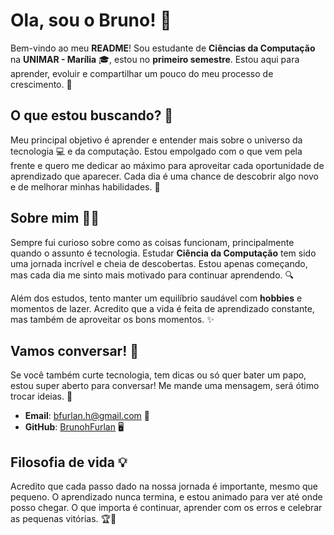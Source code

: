 # Ola, sou o Bruno! 👋

Bem-vindo ao meu **README**! Sou estudante de **Ciências da Computação** na **UNIMAR - Marília** 🎓, estou no **primeiro semestre**. Estou aqui para aprender, evoluir e compartilhar um pouco do meu processo de crescimento. 🚀

## O que estou buscando? 🎯

Meu principal objetivo é aprender e entender mais sobre o universo da tecnologia 💻 e da computação. Estou empolgado com o que vem pela frente e quero me dedicar ao máximo para aproveitar cada oportunidade de aprendizado que aparecer. Cada dia é uma chance de descobrir algo novo e de melhorar minhas habilidades. 🌱

## Sobre mim 👨‍💻

Sempre fui curioso sobre como as coisas funcionam, principalmente quando o assunto é tecnologia. Estudar **Ciência da Computação** tem sido uma jornada incrível e cheia de descobertas. Estou apenas começando, mas cada dia me sinto mais motivado para continuar aprendendo. 🔍

Além dos estudos, tento manter um equilíbrio saudável com **hobbies** e momentos de lazer. Acredito que a vida é feita de aprendizado constante, mas também de aproveitar os bons momentos. ✨

## Vamos conversar! 💬

Se você também curte tecnologia, tem dicas ou só quer bater um papo, estou super aberto para conversar! Me mande uma mensagem, será ótimo trocar ideias. 🤝

- **Email**: bfurlan.h@gmail.com 📧
- **GitHub**: [BrunohFurlan](https://github.com/BrunohFurlan) 🖥️

## Filosofia de vida 💡

Acredito que cada passo dado na nossa jornada é importante, mesmo que pequeno. O aprendizado nunca termina, e estou animado para ver até onde posso chegar. O que importa é continuar, aprender com os erros e celebrar as pequenas vitórias. 🏆🌱
